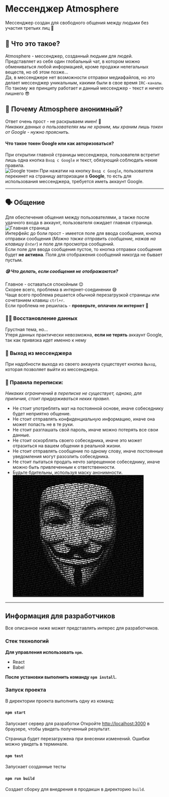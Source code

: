 # Мессенджер Atmosphere

Мессенджер создан для свободного общения между людьми без участия третьих лиц 🤫

##  🤔 Что это такое?

Atmosphere - мессенджер, созданный людьми для людей.\
Представляет из себя один глобальный чат, в котором можно обмениваться любой информацией, кроме продажи нелегальных веществ, но об этом позже...\
Да, в мессенджере нет возможности отправки медиафайлов, но это делает мессенджер уникальным, какими были в свое время `IRC-каналы`.\
По такому же принципу работает и данный мессенджер - текст и ничего лишнего 😎

##  🧐 Почему Atmosphere анонимный?

Ответ очень прост - не раскрываем имен! 👺\
*Никаких данных о пользователях мы не храним, мы храним лишь токен от Google - нужно прояснить.*

#### Что такое токен Google или как авторизоваться?

При открытии главной страницы мессенджера, пользователя встретит лишь одна кнопка `Вход с Google` и текст, обязующий соблюдать некие правила.\
![Google токен](https://sun9-9.userapi.com/impg/Vx3OTu0XoCPkbl625iasSFJ5I05D-ntm7oLV4g/hrri_TRK1YI.jpg?size=681x606&quality=96&proxy=1&sign=db5613f0503ba77d15437a49a33c0003&type=album)
При нажатии на кнопку `Вход с Google`, пользователя перекинет на страницу авторизации в **Google**, то есть для использования мессенджера, требуется иметь аккаунт Google.

***

##  🗣 Общение

Для обеспечения общения между пользователями, а также после удачного входа в аккаунт, пользователя ожидает главная страница.\
![Главная страница](https://sun9-37.userapi.com/impg/8k5zFjFK6dm-3k0i8ZtgeXNxg-dBqerbsZsYnA/Fla7etuA2nc.jpg?size=728x613&quality=96&proxy=1&sign=317adb8eea2bc27d5090f4ebe3a03a98&type=album)\
Интерфейс до боли прост - имеется поле для ввода сообщения, кнопка отправки сообщения (*Можно также отправить сообщение, нажав на клавишу `Enter`*) и поле для просмотра сообщений.\
Если поле для ввода сообщения пустое, то кнопка отправки сообщения будет **не активна**.
Поля для отображения сообщений никогда не бывает пустым.

##### 😪 Что делать, если сообщения не отображаются?

Главное - оставаться спокойным 😌\
Скорее всего, проблема в интернет-соединении 😅\
Чаще всего проблема решается обычной перезагрузкой страницы или сочетанием клавиш `ctrl+r`.\
Если проблема не решилась - **проверьте, оплачен ли интернет** 🥴

###  🕵️‍♂️ Восстановление данных

Грустная тема, но...\
Утеря данных практически невозможна, **если не терять** аккаунт Google, так как привязка идет именно к нему 

###  🚶 Выход из мессенджера

При надобности выхода из своего аккаунта существует кнопка `Выход`, которая позволяет выйти из мессенджера.

###  🤝 Правила переписки:

*Никаких ограничений в переписке не существует, однако, для приличия, стоит придерживаться неких правил.*
+ Не стоит употреблять мат на постоянной основе, иначе собеседнику будет неприятно общение.
+ Не стоит отправлять конфиденциальную информацию, иначе она может попасть не в те руки.
+ Не стоит разглашать свой пароль, иначе можно потерять все свои данные.
+ Не стоит оскорблять своего собеседника, иначе это может отразиться на вашем общении в реальной жизни.
+ Не стоит отправлять сообщение по одному слову, иначе постоянные уведомления могут разозлить собеседника.
+ Не стоит пытаться продать нечто запрещенное собеседнику, иначе можно быть привлеченным к ответственности.
+ Будьте бдительны, используя маску анонимности.
![Анонимность](https://github.com/yaonkey/atm-client/raw/main/public/Assets/Images/2.png)

***
## Информация для разработчиков

Все описанное ниже может представлять интерес для разработчиков.

### Стек технологий

**Для управления использовать `npm`.**
* React
* Babel  

**После установки выполнить команду `npm install`.**

### Запуск проекта

В директории проекта выполнить одну из команд:

#### `npm start`

Запускает сервер для разработки
Откройте [http://localhost:3000](http://localhost:3000) в браузере, чтобы увидеть полученный результат.

Страница будет перезагружена при внесении изменений.
Ошибки можно увидеть в терминале.

#### `npm test`

Запускает созданные тесты

#### `npm run build`

Создает сборку для внедрения в продакшн в директорию `build`.

